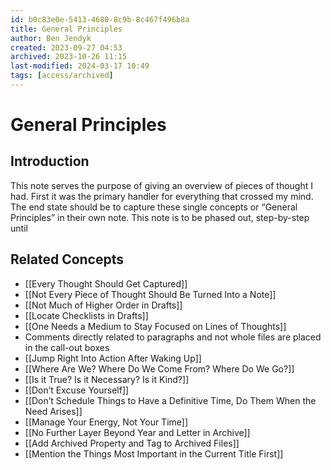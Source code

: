 ```yaml
---
id: b0c83e0e-5413-4680-8c9b-8c467f496b8a
title: General Principles
author: Ben Jendyk
created: 2023-09-27 04:53
archived: 2023-10-26 11:15
last-modified: 2024-03-17 10:49
tags: [access/archived]
---
```


# General Principles

## Introduction

This note serves the purpose of giving an overview of pieces of thought I had. First it was the primary handler for everything that crossed my mind. The end state should be to capture these single concepts or “General Principles” in their own note. This note is to be phased out, step-by-step until

## Related Concepts

- [[Every Thought Should Get Captured]]
- [[Not Every Piece of Thought Should Be Turned Into a Note]]
- [[Not Much of Higher Order in Drafts]]
- [[Locate Checklists in Drafts]]
- [[One Needs a Medium to Stay Focused on Lines of Thoughts]]
- Comments directly related to paragraphs and not whole files are placed in the call-out boxes 
- [[Jump Right Into Action After Waking Up]]
- [[Where Are We? Where Do We Come From? Where Do We Go?]]
- [[Is it True? Is it Necessary? Is it Kind?]]
- [[Don’t Excuse Yourself]]
- [[Don’t Schedule Things to Have a Definitive Time, Do Them When the Need Arises]]
- [[Manage Your Energy, Not Your Time]]
- [[No Further Layer Beyond Year and Letter in Archive]]
- [[Add Archived Property and Tag to Archived Files]]
- [[Mention the Things Most Important in the Current Title First]]
 
